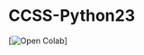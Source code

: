 # CCSS-Python23
[![Open Colab](https://colab.research.google.com/drive/1SPpaap-um58fvQ6ocven86i9LzAmyT1d?usp=sharing)]
